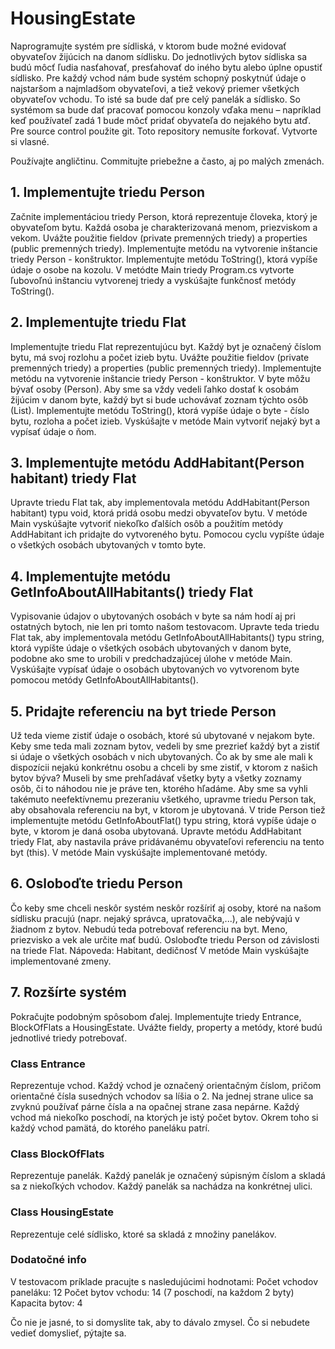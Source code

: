 # HousingEstate

Naprogramujte systém pre sídliská, v ktorom bude možné evidovať obyvateľov žijúcich na danom sídlisku. Do jednotlivých bytov sídliska sa budú môcť ľudia nasťahovať, presťahovať do iného bytu alebo úplne opustiť sídlisko. Pre každý vchod nám bude systém schopný poskytnúť údaje o najstaršom a najmladšom obyvateľovi, a tiež vekový priemer všetkých obyvateľov vchodu. To isté sa bude dať pre celý panelák a sídlisko. So systémom sa bude dať pracovať pomocou konzoly vďaka menu – napríklad keď používateľ zadá 1 bude môcť pridať obyvateľa do nejakého bytu atď. Pre source control použite git. Toto repository nemusíte forkovať. Vytvorte si vlasné.

Používajte angličtinu. Commitujte priebežne a často, aj po malých zmenách.

## 1. Implementujte triedu Person
Začnite implementáciou triedy Person, ktorá reprezentuje človeka, ktorý je obyvateľom bytu. Každá osoba je charakterizovaná menom, priezviskom a vekom. Uvážte použitie fieldov (private premenných triedy) a properties (public premenných triedy). Implementujte metódu na vytvorenie inštancie triedy Person - konštruktor. Implementujte metódu ToString(), ktorá vypíše údaje o osobe na kozolu. V metódte Main triedy Program.cs vytvorte ľubovoľnú inštanciu vytvorenej triedy a vyskúšajte funkčnosť metódy ToString().

## 2. Implementujte triedu Flat
Implementujte triedu Flat reprezentujúcu byt. Každý byt je označený číslom bytu, má svoj rozlohu a počet izieb bytu. Uvážte použitie fieldov (private premenných triedy) a properties (public premenných triedy). Implementujte metódu na vytvorenie inštancie triedy Person - konštruktor. V byte môžu bývať osoby (Person). Aby sme sa vždy vedeli ľahko dostať k osobám žijúcim v danom byte, každý byt si bude uchovávať zoznam týchto osôb (List<Person>). Implementujte metódu ToString(), ktorá vypíše údaje o byte - číslo bytu, rozloha a počet izieb. Vyskúšajte v metóde Main vytvoriť nejaký byt a vypísať údaje o ňom.

## 3. Implementujte metódu AddHabitant(Person habitant) triedy Flat
Upravte triedu Flat tak, aby implementovala metódu AddHabitant(Person habitant) typu void, ktorá pridá osobu medzi obyvateľov bytu. V metóde Main vyskúšajte vytvoriť niekoľko ďalších osôb a použitím metódy AddHabitant ich pridajte do vytvoreného bytu. Pomocou cyclu vypíšte údaje o všetkých osobách ubytovaných v tomto byte.

## 4. Implementujte metódu GetInfoAboutAllHabitants() triedy Flat
Vypisovanie údajov o ubytovaných osobách v byte sa nám hodí aj pri ostatných bytoch, nie len pri tomto našom testovacom. Upravte teda triedu Flat tak, aby implementovala metódu GetInfoAboutAllHabitants() typu string, ktorá vypíšte údaje o všetkých osobách ubytovaných v danom byte, podobne ako sme to urobili v predchadzajúcej úlohe v metóde Main. Vyskúšajte vypísať údaje o osobách ubytovaných vo vytvorenom byte pomocou metódy GetInfoAboutAllHabitants().

## 5. Pridajte referenciu na byt triede Person
Už teda vieme zistiť údaje o osobách, ktoré sú ubytované v nejakom byte. Keby sme teda mali zoznam bytov, vedeli by sme prezrieť každý byt a zistiť si údaje o všetkých osobách v nich ubytovaných. Čo ak by sme ale mali k dispozícii nejakú konkrétnu osobu a chceli by sme zistiť, v ktorom z našich bytov býva? Museli by sme prehľadávať všetky byty a všetky zoznamy osôb, či to náhodou nie je práve ten, ktorého hľadáme. Aby sme sa vyhli takémuto neefektívnemu prezeraniu všetkého, upravme triedu Person tak, aby obsahovala referenciu na byt, v ktorom je ubytovaná. V tride Person tiež implementujte metódu GetInfoAboutFlat() typu string, ktorá vypíše údaje o byte, v ktorom je daná osoba ubytovaná. Upravte metódu AddHabitant triedy Flat, aby nastavila práve pridávanému obyvateľovi referenciu na tento byt (this). V metóde Main vyskúšajte implementované metódy.

## 6. Osloboďte triedu Person
Čo keby sme chceli neskôr systém neskôr rozšíriť aj osoby, ktoré na našom sídlisku pracujú (napr. nejaký správca, upratovačka,...), ale nebývajú v žiadnom z bytov. Nebudú teda potrebovať referenciu na byt. Meno, priezvisko a vek ale určite mať budú. Osloboďte triedu Person od závislosti na triede Flat. Nápoveda: Habitant, dedičnosť
V metóde Main vyskúšajte implementované zmeny.

## 7. Rozšírte systém

Pokračujte podobným spôsobom ďalej. Implementujte triedy Entrance, BlockOfFlats a HousingEstate. Uvážte fieldy, property a metódy, ktoré budú jednotlivé triedy potrebovať.

### Class  Entrance
Reprezentuje vchod. Každý vchod je označený orientačným číslom, pričom orientačné čísla susedných vchodov sa líšia o 2. Na jednej strane ulice sa zvyknú používať párne čísla a na opačnej strane zasa nepárne. Každý vchod má niekoľko poschodí, na ktorých je istý počet bytov. Okrem toho si každý vchod pamätá, do ktorého paneláku patrí.

### Class BlockOfFlats
Reprezentuje panelák. Každý panelák je označený súpisným číslom a skladá sa z niekoľkých vchodov. Každý panelák sa nachádza na konkrétnej ulici.

### Class HousingEstate
Reprezentuje celé sídlisko, ktoré sa skladá z množiny panelákov.


### Dodatočné info
V testovacom príklade pracujte s nasledujúcimi hodnotami:
Počet vchodov paneláku: 12
Počet bytov vchodu: 14 (7 poschodí, na každom 2 byty)
Kapacita bytov: 4

Čo nie je jasné, to si domyslite tak, aby to dávalo zmysel. Čo si nebudete vedieť domyslieť, pýtajte sa.
